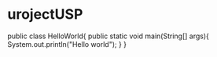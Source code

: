 # urojectUSP
public class HelloWorld{
public static void main(String[] args){
System.out.println("Hello world");
}
}